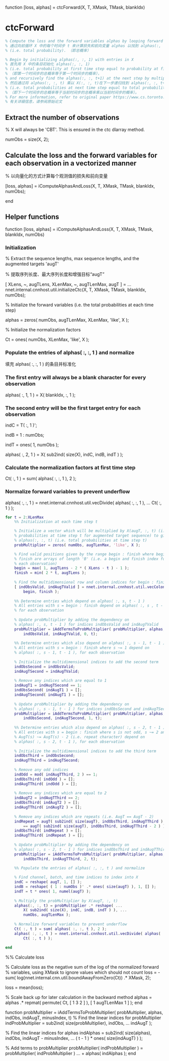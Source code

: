 function [loss, alphas] = ctcForward(X, T, XMask, TMask, blankIdx)

# ctcForward    

```matlab
% Compute the loss and the forward variables alphas by looping forward through each time step t in X to find alphas(:, :, t) 
% 通过向前循环 X 中的每个时间步 t 来计算损失和前向变量 alphas 以找到 alphas(:, :, t)。
% (i.e. total probability). （即总概率）

% Begin by initializing alphas(:, :, 1) with entries in X 
% 首先用 X 中的条目初始化 alphas(:, :, 1)
% (i.e. total probability at first time step equal to probability at first time step), 
% （即第一个时间步的总概率等于第一个时间步的概率），
% and recursively find the alphas(:, :, t+1) at the next step by multiplying alphas(:, :, t) by X(:, :, t) 
% 然后通过将 alphas(:, :, t) 乘以 X(:, :, t)在下一步递归找到 alphas(:, :, t+1)
% (i.e. total probabilities at next time step equal to total probabilities at current time step multiplied by probabilities at current time step). 
% （即下一个时间步的总概率等于当前时间步的总概率乘以当前时间步的概率）。
% For more information, refer to original paper https://www.cs.toronto.edu/~graves/icml_2006.pdf
% 有关详细信息，请参阅原始论文
```

## Extract the number of observations

% X will always be 'CBT'. This is ensured in the ctc dlarray method.

numObs = size(X, 2);

## Calculate the loss and the forward variables for each observation in a vectorized manner

% 以向量化的方式计算每个观测值的损失和前向变量

[loss, alphas] = iComputeAlphasAndLoss(X, T, XMask, TMask, blankIdx, numObs);

end

## Helper functions

function [loss, alphas] = iComputeAlphasAndLoss(X, T, XMask, TMask, blankIdx, numObs)

### Initialization

% Extract the sequence lengths, max sequence lengths, and the augmented targets 'augT'

% 提取序列长度、最大序列长度和增强目标“augT”

[ XLens, ~, augTLens, XLenMax, ~, augTLenMax, augT ] = ...
    nnet.internal.cnnhost.util.initializeCtc(X, T, XMask, TMask, blankIdx, numObs);

% Initialize the forward variables (i.e. the total probabilities at each time step)

alphas = zeros( numObs, augTLenMax, XLenMax, 'like', X );

% Initialize the normalization factors

Ct = ones( numObs, XLenMax, 'like', X );

### Populate the entries of alphas( :, :, 1 ) and normalize

填充 alphas( :, :, 1 ) 的条目并标准化

### The first entry will always be a blank character for every observation

alphas( :, 1, 1 ) = X( blankIdx, :, 1 );

### The second entry will be the first target entry for each observation

indC = T( :, 1 )';

indB = 1 : numObs;

indT = ones( 1, numObs );

alphas( :, 2, 1 ) = X( sub2ind( size(X), indC, indB, indT ) );

### Calculate the normalization factors at first time step

Ct( :, 1 ) = sum( alphas( :, :, 1 ), 2 );

### Normalize forward variables to prevent underflow

alphas( :, :, 1 ) = nnet.internal.cnnhost.util.vecDivide( alphas( :, :, 1 ), ...
    Ct( :, 1 ) );
    
```matlab
for t = 2:XLenMax
    %% Initialization at each time step t

    % Initialize a vector which will be multiplied by X(augT, :, t) (i.e. the 
    % probabilities at time step t for augmented target sequence) to give 
    % alphas(:, :, t) (i.e. total probabilities at time step t)
    probMultiplier = zeros( numObs, augTLenMax, 'like', X );

    % Find valid positions given by the range begin : finish where begin and 
    % finish are arrays of length 'B' (i.e. a begin and finish index for
    % each observation)
    begin = max( 1, augTLens - 2 * ( XLens - t ) - 1 );
    finish = min( 2 * t, augTLens ); 
    
    % Find the multidimensional row and column indices for begin : finish 
    [ indObsValid, indAugTValid ] = nnet.internal.cnnhost.util.vecColon2Ind( ...
        begin, finish );
    
    %% Determine entries which depend on alphas( :, s, t - 1 )
    % All entries with s = begin : finish depend on alphas( :, s , t - 1 ), 
    % for each observation
    
    % Update probMultiplier by adding the dependency on 
    % alphas( :, s, t - 1 ) for indices indObsValid and indAugTValid
    probMultiplier = iAddTermsToProbMultiplier( probMultiplier, alphas, ...
        indObsValid, indAugTValid, 0, t);
    
    %% Determine entries which also depend on alphas( :, s - 1, t - 1 ) 
    % All entries with s = begin : finish where s ~= 1 depend on 
    % alphas( :, s - 1, t - 1 ), for each observation
    
    % Initialize the multidimensional indices to add the second term
    indObsSecond = indObsValid;
    indAugTSecond = indAugTValid;
    
    % Remove any indices which are equal to 1
    indAugT1 = indAugTSecond == 1;
    indObsSecond( indAugT1 ) = [];
    indAugTSecond( indAugT1 ) = [];
    
    % Update probMultiplier by adding the dependency on 
    % alphas( :, s - 1, t - 1 ) for indices indObsSecond and indAugTSecond
    probMultiplier = iAddTermsToProbMultiplier( probMultiplier, alphas, ...
        indObsSecond, indAugTSecond, 1, t);
    
    %% Determine entries which also depend on alphas( :, s - 2, t - 1 )
    % All entries with s = begin : finish where s is not odd, s ~= 2 and 
    % AugT(s) ~= AugT(s) - 2 (i.e. repeat character) depend on 
    % alphas( :, s - 2, t - 1 ), for each observation
    
    % Initialize the multidimensional indices to add the third term
    indObsThird = indObsSecond;
    indAugTThird = indAugTSecond;
    
    % Remove any odd indices
    indOdd = mod( indAugTThird, 2 ) == 1;
    indObsThird( indOdd ) = [];
    indAugTThird( indOdd ) = [];
    
    % Remove any indices which are equal to 2
    indAugT2 = indAugTThird == 2;
    indObsThird( indAugT2 ) = [];
    indAugTThird( indAugT2 ) = [];
    
    % Remove any indices which are repeats (i.e. AugT == AugT - 2)
    indRepeat = augT( sub2ind( size(augT), indObsThird, indAugTThird ) ) ...
        == augT( sub2ind( size(augT), indObsThird, indAugTThird - 2 ) );
    indObsThird( indRepeat ) = [];
    indAugTThird( indRepeat ) = [];
    
    % Update probMultiplier by adding the dependency on 
    % alphas( :, s - 2, t - 1 ) for indices indObsThird and indAugTThird
    probMultiplier = iAddTermsToProbMultiplier( probMultiplier, alphas, ...
        indObsThird, indAugTThird, 2, t);
    
    %% Populate the entries of alphas( :, :, t ) and normalize

    % Find channel, batch, and time indices to index into X
    indC = reshape( augT, 1, [] );
    indB = reshape( ( 1 : numObs )' .* ones( size(augT) ), 1, [] );
    indT = t * ones( 1, numel(augT) );
    
    % Multiply the probMultiplier by X(augT, :, t)
    alphas(:, :, t) = probMultiplier .* reshape( ...
        X( sub2ind( size(X), indC, indB, indT ) ), ...
        numObs, augTLenMax );
    
    % Normalize forward variables to prevent underflow
    Ct( :, t ) = sum( alphas( :, :, t ), 2 );
    alphas( :, :, t ) = nnet.internal.cnnhost.util.vecDivide( alphas( :, :, t ), ...
        Ct( :, t ) );
    
end
```


%% Calculate loss

% Calculate loss as the negative sum of the log of the normalized forward
% variables, using XMask to ignore values which should not count
loss = -sum( log(nnet.internal.cnn.util.boundAwayFromZero(Ct)) .* XMask, 2);

loss = mean(loss);

% Scale back up for later calculation in the backward method
alphas = alphas .* repmat( permute( Ct, [ 1 3 2 ] ), [ 1 augTLenMax 1 ] );
end

function probMultiplier = iAddTermsToProbMultiplier( probMultiplier, alphas, indObs, indAugT, minusIndex, t)
% Find the linear indices for probMultiplier
indProbMultiplier = sub2ind( size(probMultiplier), indObs, ...
    indAugT );

% Find the linear indices for alphas
indAlphas = sub2ind( size(alphas), indObs, indAugT - minusIndex, ...
    ( t - 1 ) * ones( size(indAugT) ) );

% Add terms to probMultiplier
probMultiplier( indProbMultiplier ) = probMultiplier( indProbMultiplier ) ...
    + alphas( indAlphas );
end
